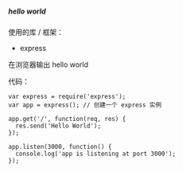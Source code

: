 ##### hello world

使用的库 / 框架：

- express

在浏览器输出 hello world

代码：

```node
var express = require('express');
var app = express(); // 创建一个 express 实例

app.get('/', function(req, res) {
  res.send('Hello World');
});

app.listen(3000, function() {
  console.log('app is listening at port 3000');
});
```